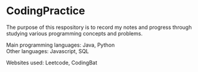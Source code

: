 # CodingPractice
The purpose of this respository is to record my notes and progress through studying various programming concepts and problems. 

Main programming languages: Java, Python  
Other languages: Javascript, SQL

Websites used: Leetcode, CodingBat
